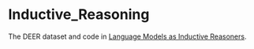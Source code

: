 # Inductive_Reasoning

The DEER dataset and code in [Language Models as Inductive Reasoners](https://arxiv.org/pdf/2212.10923.pdf).

[comment]: <In our previous arXiv version, we use a different dataset split (train 100 rules / test 100 rules), the current dataset split is (train 73 rules / test 127 rules) to better utilize the data (each rule has 6 annotated facts). The last 22 rules in test set (id: 105~126) are inspired by gpt-3.5-turbo, while all other rules are proposed by an expert. All facts are existing texts collected from the web using search engine, after given a rule.>
